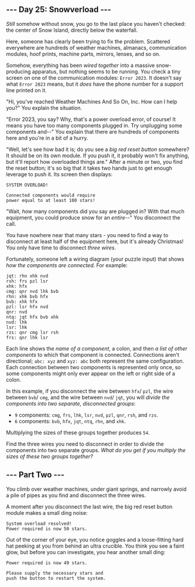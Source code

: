 ## \-\-\- Day 25: Snowverload ---

_Still_ somehow without snow, you go to the last place you haven't checked: the center of Snow Island, directly below the waterfall.

Here, someone has clearly been trying to fix the problem. Scattered everywhere are hundreds of weather machines, almanacs, communication modules, hoof prints, machine parts, mirrors, lenses, and so on.

Somehow, everything has been _wired together_ into a massive snow-producing apparatus, but nothing seems to be running. You check a tiny screen on one of the communication modules: `Error 2023`. It doesn't say what `Error 2023` means, but it _does_ have the phone number for a support line printed on it.

"Hi, you've reached Weather Machines And So On, Inc. How can I help you?" You explain the situation.

"Error 2023, you say? Why, that's a power overload error, of course! It means you have too many components plugged in. Try unplugging some components and--" You explain that there are hundreds of components here and you're in a bit of a hurry.

"Well, let's see how bad it is; do you see a _big red reset button_ somewhere? It should be on its own module. If you push it, it probably won't fix anything, but it'll report how overloaded things are." After a minute or two, you find the reset button; it's so big that it takes two hands just to get enough leverage to push it. Its screen then displays:

```
SYSTEM OVERLOAD!

Connected components would require
power equal to at least 100 stars!

```

"Wait, _how_ many components did you say are plugged in? With that much equipment, you could produce snow for an _entire_--" You disconnect the call.

You have nowhere near that many stars - you need to find a way to disconnect at least half of the equipment here, but it's already Christmas! You only have time to disconnect _three wires_.

Fortunately, someone left a wiring diagram (your puzzle input) that shows _how the components are connected_. For example:

```
jqt: rhn xhk nvd
rsh: frs pzl lsr
xhk: hfx
cmg: qnr nvd lhk bvb
rhn: xhk bvb hfx
bvb: xhk hfx
pzl: lsr hfx nvd
qnr: nvd
ntq: jqt hfx bvb xhk
nvd: lhk
lsr: lhk
rzs: qnr cmg lsr rsh
frs: qnr lhk lsr

```

Each line shows the _name of a component_, a colon, and then _a list of other components_ to which that component is connected. Connections aren't directional; `abc: xyz` and `xyz: abc` both represent the same configuration. Each connection between two components is represented only once, so some components might only ever appear on the left or right side of a colon.

In this example, if you disconnect the wire between `hfx`/ `pzl`, the wire between `bvb`/ `cmg`, and the wire between `nvd`/ `jqt`, you will _divide the components into two separate, disconnected groups_:

- `9` components: `cmg`, `frs`, `lhk`, `lsr`, `nvd`, `pzl`, `qnr`, `rsh`, and `rzs`.
- `6` components: `bvb`, `hfx`, `jqt`, `ntq`, `rhn`, and `xhk`.

Multiplying the sizes of these groups together produces `54`.

Find the three wires you need to disconnect in order to divide the components into two separate groups. _What do you get if you multiply the sizes of these two groups together?_

## \-\-\- Part Two ---

You climb over weather machines, under giant springs, and narrowly avoid a pile of pipes as you find and disconnect the three wires.

A moment after you disconnect the last wire, the big red reset button module makes a small ding noise:

```
System overload resolved!
Power required is now 50 stars.

```

Out of the corner of your eye, you notice goggles and a loose-fitting hard hat peeking at you from behind an ultra crucible. You think you see a faint glow, but before you can investigate, you hear another small ding:

```
Power required is now 49 stars.

Please supply the necessary stars and
push the button to restart the system.

```